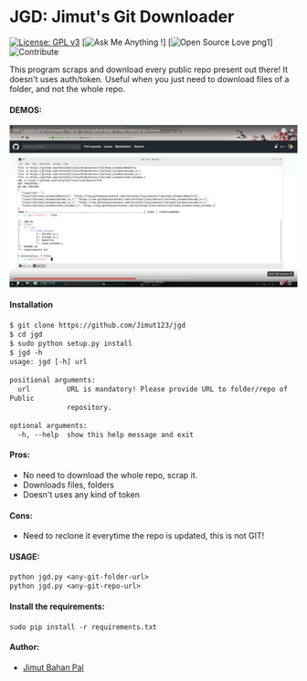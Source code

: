 # JGD: Jimut's Git Downloader


[![License: GPL v3](https://img.shields.io/badge/License-GPL%20v3-blue.svg)](https://www.gnu.org/licenses/gpl-3.0) 
[![Ask Me Anything !](https://img.shields.io/badge/Ask%20me-anything-1abc9c.svg)]
[![Open Source Love png1](https://badges.frapsoft.com/os/v1/open-source.png?v=103)]
![Contribute](https://img.shields.io/badge/-contribute-0a0a0a.svg?style=flat&colorA=0a0a0a)

This program scraps and download every public repo present out there!
It doesn't uses auth/token. Useful when you just need to download files of a folder, and not the whole repo.


#### DEMOS:

<a href="https://www.youtube.com/watch?v=jq9o54D2ySo" alt="YT video" target="_blank"><img src="img/jgd.png" alt="jgd youtube image"></a>

#### Installation

```
$ git clone https://github.com/Jimut123/jgd
$ cd jgd
$ sudo python setup.py install
$ jgd -h
usage: jgd [-h] url

positional arguments:
  url         URL is mandatory! Please provide URL to folder/repo of Public
              repository.

optional arguments:
  -h, --help  show this help message and exit

```



#### Pros:
* No need to download the whole repo, scrap it.
* Downloads files, folders 
* Doesn't uses any kind of token

#### Cons:
* Need to reclone it everytime the repo is updated, this is not GIT!


#### USAGE:
```
python jgd.py <any-git-folder-url>
python jgd.py <any-git-repo-url>
```
#### Install the requirements:
```
sudo pip install -r requirements.txt
```


#### Author:
* [Jimut Bahan Pal](https://jimut123.github.io)

